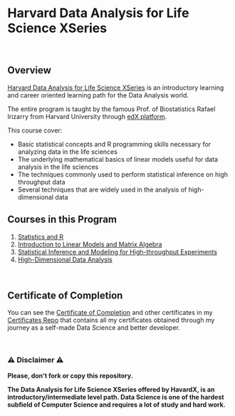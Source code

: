 # Harvard Data Analysis for Life Science XSeries

<br/>

## Overview
[Harvard Data Analysis for Life Science XSeries](https://www.edx.org/xseries/data-analysis-life-sciences) is an introductory learning and career oriented learning path for the Data Analysis world.  

The entire program is taught by the famous Prof. of Biostatistics Rafael Irizarry from Harvard University through [edX platform](https://www.edx.org).

This course cover:

- Basic statistical concepts and R programming skills necessary for analyzing data in the life sciences
- The underlying mathematical basics of linear models useful for data analysis in the life sciences
- The techniques commonly used to perform statistical inference on high throughput data
- Several techniques that are widely used in the analysis of high-dimensional data

## Courses in this Program

1) [Statistics and R](https://github.com/AlessandroCorradini/Harvard-Data-Analysis-for-Life-Science-XSeries/tree/master/01%20-%20PH525.1x%20-%20Statistics%20and%20R)
2) [Introduction to Linear Models and Matrix Algebra](https://github.com/AlessandroCorradini/Harvard-Data-Analysis-for-Life-Science-XSeries/tree/master/02%20-%20PH525.2x%20-%20Introduction%20to%20Linear%20Models%20and%20Matrix%20Algebra)
3) [Statistical Inference and Modeling for High-throughput Experiments](https://github.com/AlessandroCorradini/Harvard-Data-Analysis-for-Life-Science-XSeries/tree/master/03%20-%20PH525.3x%20-%20Statistical%20Inference%20and%20Modeling%20for%20High-throughput%20Experiments)
4) [High-Dimensional Data Analysis](https://github.com/AlessandroCorradini/Harvard-Data-Analysis-for-Life-Science-XSeries/tree/master/04%20-%20PH525.4x%20-%20High-Dimensional%20Data%20Analysis)


<br/>

## Certificate of Completion
You can see the [Certificate of Completion](https://github.com/AlessandroCorradini/Certificates/blob/master/Edx%20-%20Harvard%20University%20-%20Data%20Analysis%20for%20Life%20Science%20XSeries%20Certificate.pdf) and other certificates in my [Certificates Repo](https://github.com/AlessandroCorradini/Certificates) that contains all my certificates obtained through my journey as a self-made Data Science and better developer.

<br/>

### ⚠️ Disclaimer ⚠️
**Please, don't fork or copy this repository.**

**The Data Analysis for Life Science XSeries offered by HavardX, is an introductory/intermediate level path. Data Science is one of the hardest subfield of Computer Science and requires a lot of study and hard work.**
